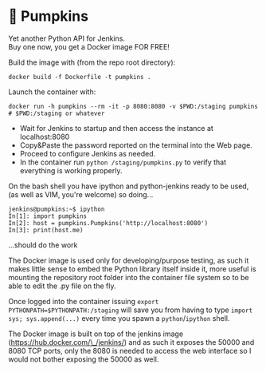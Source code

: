 # 🎃 Pumpkins
Yet another Python API for Jenkins.  
Buy one now, you get a Docker image FOR FREE!

Build the image with (from the repo root directory):

`docker build -f Dockerfile -t pumpkins .`

Launch the container with:

`docker run -h pumpkins --rm -it -p 8080:8080 -v $PWD:/staging pumpkins # $PWD:/staging or whatever`

- Wait for Jenkins to startup and then access the instance at localhost:8080
- Copy&Paste the password reported on the terminal into the Web page.
- Proceed to configure Jenkins as needed.
- In the container run `python /staging/pumpkins.py` to verify that everything is working properly.

On the bash shell you have ipython and python-jenkins ready to be used,
(as well as VIM, you're welcome) so doing...
```
jenkins@pumpkins:~$ ipython
In[1]: import pumpkins
In[2]: host = pumpkins.Pumpkins('http://localhost:8080')
In[3]: print(host.me)
```
...should do the work

The Docker image is used only for developing/purpose testing, as such it makes little sense to embed
the Python library itself inside it, more useful is mounting the repository root folder
into the container file system so to be able to edit the .py file on the fly.

Once logged into the container issuing `export PYTHONPATH=$PYTHONPATH:/staging` will save you from
having to type `import sys; sys.append(...)` every time you spawn a `python`/`ipython` shell.

The Docker image is built on top of the jenkins image (https://hub.docker.com/\_/jenkins/) and as such
it exposes the 50000 and 8080 TCP ports, only the 8080 is needed to access the web interface so
I would not bother exposing the 50000 as well.

